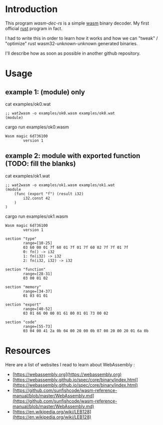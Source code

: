 # Introduction

This program *wasm-dec-rs* is a simple [wasm](https://webassembly.org/) binary decoder. My first official [rust](https://www.rust-lang.org/) program in fact.

I had to write this in order to learn how it works and how we can "tweak" / "optimize" rust wasm32-unknown-unknown generated binaries.

I'll describe how as soon as possible in another github repository.

# Usage

## example 1: (module) only

cat examples/ok0.wat

```wat
;; wat2wasm -o examples/ok0.wasm examples/ok0.wat
(module)
```

cargo run examples/ok0.wasm

```text
Wasm magic 6d736100
        version 1
```

## example 2: module with exported function (TODO: fill the blanks)

cat examples/ok1.wat

```wat
;; wat2wasm -o examples/ok1.wasm examples/ok1.wat
(module
    (func (export "f") (result i32)
        i32.const 42 
    )
)
```

cargo run examples/ok1.wasm

```text
Wasm magic 6d736100
        version 1

section "type"
        range=[10-25]
        03 60 00 01 7f 60 01 7f 01 7f 60 02 7f 7f 01 7f
        0: fn() -> i32
        1: fn(i32) -> i32
        2: fn(i32, i32) -> i32

section "function"
        range=[28-31]
        03 00 01 02

section "memory"
        range=[34-37]
        01 03 01 01

section "export"
        range=[40-52]
        03 01 66 00 00 01 61 00 01 01 73 00 02

section "code"
        range=[55-73]
        03 04 00 41 2a 0b 04 00 20 00 0b 07 00 20 00 20 01 6a 0b 
```

# Resources

Here are a list of websites I read to learn about WebAssembly :


- [https://webassembly.org](https://webassembly.org)
- [https://webassembly.github.io/spec/core/binary/index.html](https://webassembly.github.io/spec/core/binary/index.html)
- [https://github.com/sunfishcode/wasm-reference-manual/blob/master/WebAssembly.md](https://github.com/sunfishcode/wasm-reference-manual/blob/master/WebAssembly.md)
- [https://en.wikipedia.org/wiki/LEB128](https://en.wikipedia.org/wiki/LEB128)
